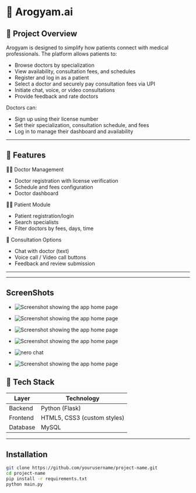 # 🏥 Arogyam.ai

## 📌 Project Overview

Arogyam is designed to simplify how patients connect with medical professionals. The platform allows patients to:

- Browse doctors by specialization
- View availability, consultation fees, and schedules
- Register and log in as a patient
- Select a doctor and securely pay consultation fees via UPI
- Initiate chat, voice, or video consultations
- Provide feedback and rate doctors

Doctors can:

- Sign up using their license number
- Set their specialization, consultation schedule, and fees
- Log in to manage their dashboard and availability

---

## 🚀 Features

🧑‍⚕️ Doctor Management

- Doctor registration with license verification
- Schedule and fees configuration
- Doctor dashboard

👩‍⚕️ Patient Module

- Patient registration/login
- Search specialists
- Filter doctors by fees, days, time

💬 Consultation Options

- Chat with doctor (text)
- Voice call / Video call buttons
- Feedback and review submission

---

---
## ScreenShots
- ![Screenshot showing the app home page](pics/docCHAT.jpg)

- ![Screenshot showing the app home page](pics\home.jpg)

- ![Screenshot showing the app home page](pics\main.jpg)

- ![Screenshot showing the app home page](pics\miltiMODEL.jpg)

- ![nero chat](pics\nero.jpg)

- ![Screenshot showing the app home page](pics\patientsignup.jpg)


## 🧰 Tech Stack

| Layer       | Technology                    |
|-------------|------------------------------|
| Backend     | Python (Flask)               |
| Frontend    | HTML5, CSS3 (custom styles)  |
| Database    | MySQL                        |


---



## Installation

```bash
git clone https://github.com/yourusername/project-name.git
cd project-name
pip install -r requirements.txt
python main.py
